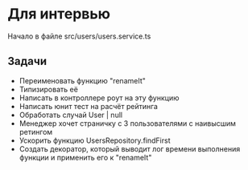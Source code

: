 # Для интервью

Начало в файле src/users/users.service.ts

## Задачи

- Переименовать функцию "renameIt"
- Типизировать её
- Написать в контроллере роут на эту функцию
- Написать юнит тест на расчёт рейтинга
- Обработать случай User | null
- Менеджер хочет страничку с 3 пользователями с наивысшим ретингом
- Ускорить функцию UsersRepository.findFirst
- Создать декоратор, который выводит лог времени выполнения функции и применить его к "renameIt"
